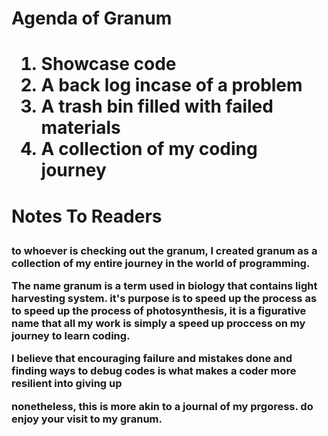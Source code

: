 <h1> Agenda of Granum <h1>

1. Showcase code
2. A back log incase of a problem
3. A trash bin filled with failed materials
4. A collection of my coding journey

<h1> Notes To Readers 

<p><h3> to whoever is checking out the granum, I created granum as a collection of my entire journey in the world of programming. </p>

<p> The name granum is a term used in biology that contains light harvesting system. it's purpose is to speed up the process as to speed up the process of photosynthesis, it is a figurative name that all my work is simply a speed up proccess on my journey to learn coding.</p>

<p>I believe that encouraging failure and mistakes done and finding ways to debug codes is what makes a coder more resilient into giving up</p>

<p> nonetheless, this is more akin to a journal of my prgoress. do enjoy your visit to my granum. </p>